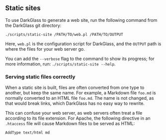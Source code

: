 ## Static sites

To use DarkGlass to generate a web site, run the following command from the DarkGlass git directory:

```
./scripts/static-site /PATH/TO/web.pl /PATH/TO/OUTPUT
```

Here, `web.pl` is the configuration script for DarkGlass, and the `OUTPUT`
path is where the files for your web server go.

You can add the `--verbose` flag to the command to show its progress; for more information, run: `./scripts/static-site --help`.

### Serving static files correctly

When a static site is built, files are often converted from one type to another, but keep the same name. For example, a Markdown file `foo.md` is normally converted to an HTML file `foo.md`. The name is not changed, as that would break links, which DarkGlass has no easy way to rewrite.

This can confuse your web server, as web servers often treat a file
according to its file extension. For Apache, the following directive in an
`.htaccess` file will cause Markdown files to be served as HTML:

```
AddType text/html md
```

